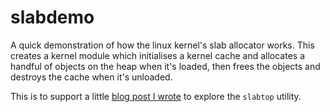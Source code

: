 # slabdemo

A quick demonstration of how the linux kernel's slab allocator works. This creates a kernel module which initialises a kernel cache and allocates a handful of objects on the heap when it's loaded, then frees the objects and destroys the cache when it's unloaded.

This is to support a little [blog post I wrote](http://blog.mclemon.io/discover-a-linux-utility-slabtop) to explore the ```slabtop``` utility.
